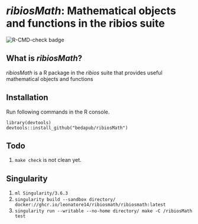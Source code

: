 *ribiosMath*: Mathematical objects and functions in the ribios suite
===

![R-CMD-check badge](https://github.com/bedapub/ribiosMath/workflows/R-CMD-check/badge.svg)

## What is *ribiosMath*?

*ribiosMath* is a R package in the *ribios* suite that provides useful mathematical objects and functions


## Installation

Run following commands in the R console.

```{R}
library(devtools)
devtools::install_github("bedapub/ribiosMath")
```

## Todo

1. `make check` is not clean yet.

## Singularity

1. `ml Singularity/3.6.3` 
2. `singularity build --sandbox directory/ docker://ghcr.io/leonatore14/ribiosmath/ribiosmath:latest` 
3. `singularity run --writable --no-home directory/ make -C /ribiosMath test` 
